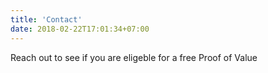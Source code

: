 ```yaml
---
title: 'Contact'
date: 2018-02-22T17:01:34+07:00
---
```


Reach out to see if you are eligeble for a free Proof of Value
